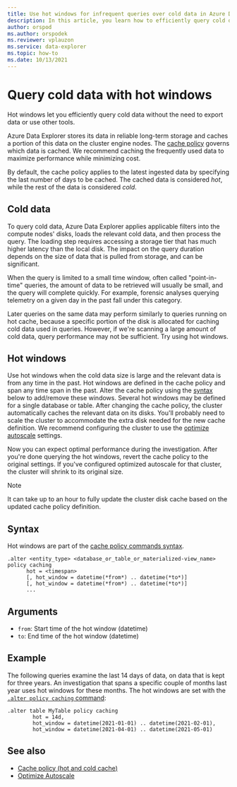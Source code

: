 ```yaml
---
title: Use hot windows for infrequent queries over cold data in Azure Data Explorer
description: In this article, you learn how to efficiently query cold data in Azure Data Explorer.
author: orspod
ms.author: orspodek
ms.reviewer: vplauzon
ms.service: data-explorer
ms.topic: how-to
ms.date: 10/13/2021
---
```

# Query cold data with hot windows

Hot windows let you efficiently query cold data without the need to export data or use other tools.

Azure Data Explorer stores its data in reliable long-term storage and caches a portion of this data on the cluster engine nodes. The [cache policy](/azure/data-explorer/kusto/management/cachepolicy) governs which data is cached. We recommend caching the frequently used data to maximize performance while minimizing cost.

By default, the cache policy applies to the latest ingested data by specifying the last number of days to be cached. The cached data is considered *hot*, while the rest of the data is considered *cold*.  

## Cold data

To query cold data, Azure Data Explorer applies applicable filters into the compute nodes' disks, loads the relevant cold data, and then process the query. The loading step requires accessing a storage tier that has much higher latency than the local disk. The impact on the query duration depends on the size of data that is pulled from storage, and can be significant.

When the query is limited to a small time window, often called "point-in-time" queries, the amount of data to be retrieved will usually be small, and the query will complete quickly. For example,  forensic analyses querying telemetry on a given day in the past fall under this category.

Later queries on the same data may perform similarly to queries running on hot cache, because a specific portion of the disk is allocated for caching cold data used in queries. However, if we're scanning a large amount of cold data, query performance may not be sufficient. Try using hot windows.

## Hot windows

Use hot windows when the cold data size is large and the relevant data is from any time in the past. Hot windows are defined in the cache policy and span any time span in the past. Alter the cache policy using the [syntax](#syntax) below to add/remove these windows.  Several hot windows may be defined for a single database or table.
After changing the cache policy, the cluster automatically caches the relevant data on its disks. You'll probably need to scale the cluster to accommodate the extra disk needed for the new cache definition. We recommend configuring the cluster to use the [optimize autoscale](manage-cluster-horizontal-scaling.md) settings.

Now you can expect optimal performance during the investigation. After you're done querying the hot windows, revert the cache policy to the original settings. If you've configured optimized autoscale for that cluster, the cluster will shrink to its original size.
> [!NOTE]
> It can take up to an hour to fully update the cluster disk cache based on the updated cache policy definition.

## Syntax

Hot windows are part of the [cache policy commands syntax](kusto/management/cache-policy.md).

```kusto
.alter <entity_type> <database_or_table_or_materialized-view_name> policy caching 
      hot = <timespan> 
      [, hot_window = datetime(*from*) .. datetime(*to*)] 
      [, hot_window = datetime(*from*) .. datetime(*to*)] 
      ...
```

## Arguments

* `from`:  Start time of the hot window (datetime)
* `to`:  End time of the hot window (datetime)

## Example

The following queries examine the last 14 days of data, on data that is kept for three years. An investigation that spans a specific couple of months last year uses hot windows for these months. The hot windows are set with the [`.alter policy caching` command](/azure/data-explorer/kusto/management/cachepolicy#alter-the-cache-policy):

```kusto
.alter table MyTable policy caching 
        hot = 14d,
        hot_window = datetime(2021-01-01) .. datetime(2021-02-01),
        hot_window = datetime(2021-04-01) .. datetime(2021-05-01)
```


## See also

* [Cache policy (hot and cold cache)](kusto/management/cachepolicy.md)
* [Optimize Autoscale](manage-cluster-horizontal-scaling.md)
